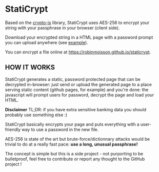 # StatiCrypt

Based on the [crypto-js](https://github.com/brix/crypto-js) library, StatiCrypt uses AES-256 to encrypt your string with your passphrase in your browser (client side).

Download your encrypted string in a HTML page with a password prompt you can upload anywhere (see [example](https://robinmoisson.github.io/staticrypt/example.html)).

You can encrypt a file online at https://robinmoisson.github.io/staticrypt.

## HOW IT WORKS

StatiCrypt generates a static, password protected page that can be decrypted in-browser: just send or upload the generated page to a place serving static content (github pages, for example) and you're done: the javascript will prompt users for password, decrypt the page and load your HTML.

**Disclaimer** TL;DR: if you have extra sensitive banking data you should probably use something else :)

StatiCrypt basically encrypts your page and puts everything with a user-friendly way to use a password in the new file. 

AES-256 is state of the art but brute-force/dictionnary attacks would be trivial to do at a really fast pace: **use a long, unusual passphrase!**

The concept is simple but this is a side project - not purporting to be bulletproof, feel free to contribute or report any thought to the GitHub project !

